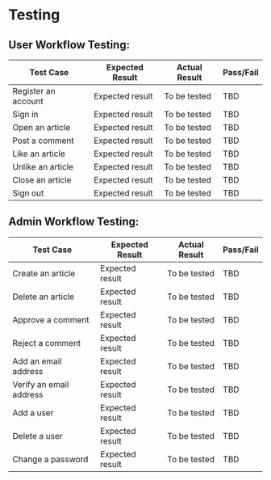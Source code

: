 # Testing

## User Workflow Testing:
Test Case | Expected Result | Actual Result | Pass/Fail
 ------------- | ------------- | ------------ | ------------- 
  Register an account | Expected result | To be tested | TBD
  Sign in | Expected result | To be tested | TBD
  Open an article | Expected result | To be tested | TBD
  Post a comment | Expected result | To be tested | TBD
  Like an article | Expected result | To be tested | TBD
  Unlike an article | Expected result | To be tested | TBD
  Close an article | Expected result | To be tested | TBD
  Sign out | Expected result | To be tested | TBD

## Admin Workflow Testing:
Test Case | Expected Result | Actual Result | Pass/Fail
 ------------- | ------------- | ------------ | ------------- 
  Create an article | Expected result | To be tested | TBD
  Delete an article | Expected result | To be tested | TBD
  Approve a comment | Expected result | To be tested | TBD
  Reject a comment | Expected result | To be tested | TBD
  Add an email address | Expected result | To be tested | TBD
  Verify an email address | Expected result | To be tested | TBD
  Add a user | Expected result | To be tested | TBD
  Delete a user | Expected result | To be tested | TBD
  Change a password | Expected result | To be tested | TBD

